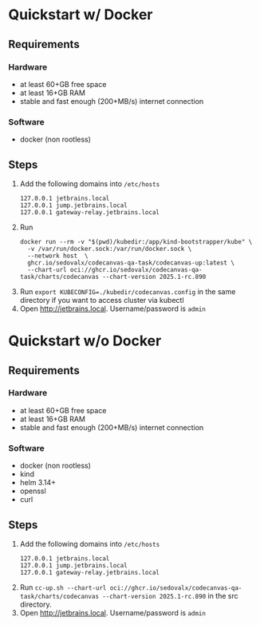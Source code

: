 # Quickstart w/ Docker

## Requirements

### Hardware
* at least 60+GB free space
* at least 16+GB RAM
* stable and fast enough (200+MB/s) internet connection

### Software
* docker (non rootless)

## Steps
1. Add the following domains into `/etc/hosts`
    ```
    127.0.0.1 jetbrains.local
    127.0.0.1 jump.jetbrains.local
    127.0.0.1 gateway-relay.jetbrains.local
    ```
2. Run
    ```
    docker run --rm -v "$(pwd)/kubedir:/app/kind-bootstrapper/kube" \
      -v /var/run/docker.sock:/var/run/docker.sock \
      --network host  \
      ghcr.io/sedovalx/codecanvas-qa-task/codecanvas-up:latest \
      --chart-url oci://ghcr.io/sedovalx/codecanvas-qa-task/charts/codecanvas --chart-version 2025.1-rc.890
    ```
3. Run `export KUBECONFIG=./kubedir/codecanvas.config` in the same directory if you want to access cluster via kubectl
4. Open http://jetbrains.local. Username/password is `admin`

# Quickstart w/o Docker

## Requirements

### Hardware
* at least 60+GB free space
* at least 16+GB RAM
* stable and fast enough (200+MB/s) internet connection

### Software
* docker (non rootless)
* kind
* helm 3.14+
* openssl
* curl

## Steps
1. Add the following domains into `/etc/hosts`
    ```
    127.0.0.1 jetbrains.local
    127.0.0.1 jump.jetbrains.local
    127.0.0.1 gateway-relay.jetbrains.local
    ```
2. Run `cc-up.sh --chart-url oci://ghcr.io/sedovalx/codecanvas-qa-task/charts/codecanvas --chart-version 2025.1-rc.890` in the src directory.
3. Open http://jetbrains.local. Username/password is `admin`
